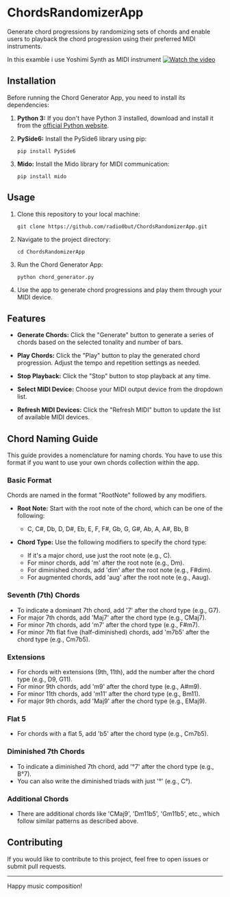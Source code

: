 # ChordsRandomizerApp
Generate chord progressions by randomizing sets of chords and enable users to playback the chord progression using their preferred MIDI instruments.


In this examble i use Yoshimi Synth as MIDI instrument
[![Watch the video](https://img.youtube.com/vi/3yXnuPFXqrU/hqdefault.jpg)](https://youtu.be/3yXnuPFXqrU)

## Installation

Before running the Chord Generator App, you need to install its dependencies:

1. **Python 3:** If you don't have Python 3 installed, download and install it from the [official Python website](https://www.python.org/downloads/).

2. **PySide6:** Install the PySide6 library using pip:

    ```
    pip install PySide6
    ```

3. **Mido:** Install the Mido library for MIDI communication:

    ```
    pip install mido
    ```

## Usage


1. Clone this repository to your local machine:

    ```
    git clone https://github.com/radio0but/ChordsRandomizerApp.git
    ```

2. Navigate to the project directory:

    ```
    cd ChordsRandomizerApp
    ```

3. Run the Chord Generator App:

    ```
    python chord_generator.py
    ```


4. Use the app to generate chord progressions and play them through your MIDI device.

## Features

- **Generate Chords:** Click the "Generate" button to generate a series of chords based on the selected tonality and number of bars.

- **Play Chords:** Click the "Play" button to play the generated chord progression. Adjust the tempo and repetition settings as needed.

- **Stop Playback:** Click the "Stop" button to stop playback at any time.

- **Select MIDI Device:** Choose your MIDI output device from the dropdown list.

- **Refresh MIDI Devices:** Click the "Refresh MIDI" button to update the list of available MIDI devices.

## Chord Naming Guide

This guide provides a nomenclature for naming chords. You have to use this format if you want to use your own chords collection within the app.

### Basic Format

Chords are named in the format "RootNote" followed by any modifiers.

- **Root Note:** Start with the root note of the chord, which can be one of the following:

  - C, C#, Db, D, D#, Eb, E, F, F#, Gb, G, G#, Ab, A, A#, Bb, B

- **Chord Type:** Use the following modifiers to specify the chord type:

  - If it's a major chord, use just the root note (e.g., C).
  - For minor chords, add 'm' after the root note (e.g., Dm).
  - For diminished chords, add 'dim' after the root note (e.g., F#dim).
  - For augmented chords, add 'aug' after the root note (e.g., Aaug).

### Seventh (7th) Chords

- To indicate a dominant 7th chord, add '7' after the chord type (e.g., G7).
- For major 7th chords, add 'Maj7' after the chord type (e.g., CMaj7).
- For minor 7th chords, add 'm7' after the chord type (e.g., F#m7).
- For minor 7th flat five (half-diminished) chords, add 'm7b5' after the chord type (e.g., Cm7b5).

### Extensions

- For chords with extensions (9th, 11th), add the number after the chord type (e.g., D9, G11).
- For minor 9th chords, add 'm9' after the chord type (e.g., A#m9).
- For minor 11th chords, add 'm11' after the chord type (e.g., Bm11).
- For major 9th chords, add 'Maj9' after the chord type (e.g., EMaj9).

### Flat 5

- For chords with a flat 5, add 'b5' after the chord type (e.g., Cm7b5).

### Diminished 7th Chords

- To indicate a diminished 7th chord, add '°7' after the chord type (e.g., B°7).
- You can also write the diminished triads with just '°' (e.g., C°).

### Additional Chords

- There are additional chords like 'CMaj9', 'Dm11b5', 'Gm11b5', etc., which follow similar patterns as described above.



## Contributing

If you would like to contribute to this project, feel free to open issues or submit pull requests.

---

Happy music composition!
